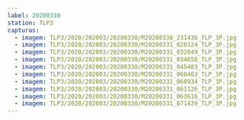 ```yaml
---
label: 20200330
station: TLP3
capturas:
  - imagem: TLP3/2020/202003/20200330/M20200330_231436_TLP_3P.jpg
  - imagem: TLP3/2020/202003/20200330/M20200331_020124_TLP_3P.jpg
  - imagem: TLP3/2020/202003/20200330/M20200331_032849_TLP_3P.jpg
  - imagem: TLP3/2020/202003/20200330/M20200331_034658_TLP_3P.jpg
  - imagem: TLP3/2020/202003/20200330/M20200331_045403_TLP_3P.jpg
  - imagem: TLP3/2020/202003/20200330/M20200331_060403_TLP_3P.jpg
  - imagem: TLP3/2020/202003/20200330/M20200331_060934_TLP_3P.jpg
  - imagem: TLP3/2020/202003/20200330/M20200331_061126_TLP_3P.jpg
  - imagem: TLP3/2020/202003/20200330/M20200331_063616_TLP_3P.jpg
  - imagem: TLP3/2020/202003/20200330/M20200331_071439_TLP_3P.jpg
---
```

